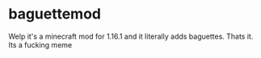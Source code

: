 # baguettemod
Welp it's a minecraft mod for 1.16.1 and it literally adds baguettes. Thats it. Its a fucking meme

